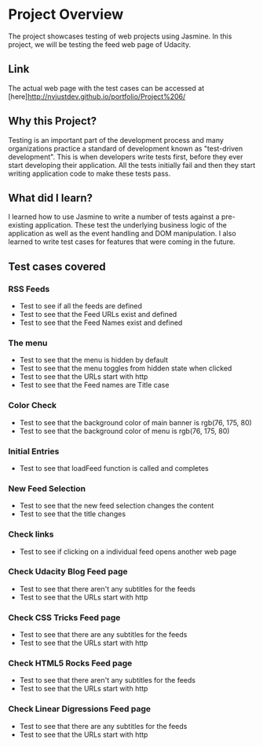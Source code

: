 # Project Overview

The project showcases testing of web projects using Jasmine. In this project, we will be testing the feed web page of Udacity. 
## Link 
The actual web page with the test cases can be accessed at [here]http://nvjustdev.github.io/portfolio/Project%206/


## Why this Project?

Testing is an important part of the development process and many organizations practice a standard of development known as "test-driven development". This is when developers write tests first, before they ever start developing their application. All the tests initially fail and then they start writing application code to make these tests pass.


## What did I learn?

I learned how to use Jasmine to write a number of tests against a pre-existing application. These test the underlying business logic of the application as well as the event handling and DOM manipulation. I also learned to write test cases for features that were coming in the future.


## Test cases covered 
### RSS Feeds
- Test to see if all the feeds are defined
- Test to see that the Feed URLs exist and defined
- Test to see that the Feed Names exist and defined

### The menu
- Test to see that the menu is hidden by default
- Test to see that the menu toggles from hidden state when clicked
- Test to see that the URLs start with http
- Test to see that the Feed names are Title case

### Color Check
- Test to see that the background color of main banner is rgb(76, 175, 80)
- Test to see that the background color of menu is rgb(76, 175, 80)

### Initial Entries
- Test to see that loadFeed function is called and completes

### New Feed Selection
- Test to see that the new feed selection changes the content
- Test to see that the title changes 

### Check links
- Test to see if clicking on a individual feed opens another web page

### Check Udacity Blog Feed page
- Test to see that there aren't any subtitles for the feeds
- Test to see that the URLs start with http

### Check CSS Tricks Feed page
- Test to see that there are any subtitles for the feeds
- Test to see that the URLs start with http

### Check HTML5 Rocks Feed page
- Test to see that there aren't any subtitles for the feeds
- Test to see that the URLs start with http

### Check Linear Digressions Feed page
- Test to see that there are any subtitles for the feeds
- Test to see that the URLs start with http